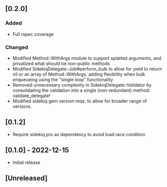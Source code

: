 ## [0.2.0]

### Added 

- Full rspec coverage

### Changed

- Modified Method::WithArgs module to support splatted arguments, and privatized what should be non-public methods
- Modified SidekiqDelegate::Job#perform_bulk to allow for yield to return nil or an array of Method::WithArgs, adding flexibility when bulk enqueueing using the "single loop" functionality.
- Removed unnecessary complexity in SidekiqDelegate::Validator by consolidating the validation into a single (non-redundant) method: validate_delegate!
- Modified sidekiq gem version reqs. to allow for broader range of versions.

## [0.1.2]

- Require sidekiq pro as dependency to avoid load race condition

## [0.1.0] - 2022-12-15

- Initial release

## [Unreleased]